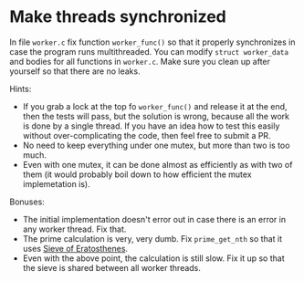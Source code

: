 # Make threads synchronized

In file `worker.c` fix function `worker_func()` so that it properly synchronizes
in case the program runs multithreaded.  You can modify `struct worker_data` and
bodies for all functions in `worker.c`.  Make sure you clean up after yourself
so that there are no leaks.

Hints:
- If you grab a lock at the top fo `worker_func()` and release it at the end,
  then the tests will pass, but the solution is wrong, because all the work is
  done by a single thread.  If you have an idea how to test this easily without
  over-complicating the code, then feel free to submit a PR.
- No need to keep everything under one mutex, but more than two is too much.
- Even with one mutex, it can be done almost as efficiently as with two of them
  (it would probably boil down to how efficient the mutex implemetation is).

Bonuses:
- The initial implementation doesn't error out in case there is an error in any
  worker thread.  Fix that.
- The prime calculation is very, very dumb.  Fix `prime_get_nth` so that it uses [Sieve of Eratosthenes](https://en.wikipedia.org/wiki/Sieve_of_Eratosthenes).
- Even with the above point, the calculation is still slow.  Fix it up so that
  the sieve is shared between all worker threads.
